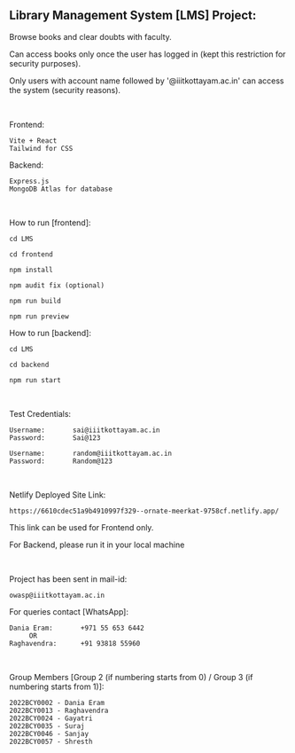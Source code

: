 ## Library Management System [LMS] Project:

  Browse books and clear doubts with faculty.

  Can access books only once the user has logged in (kept this restriction for security purposes).

  Only users with account name followed by '@iiitkottayam.ac.in' can access the system (security reasons).

<br>

Frontend:
    
    Vite + React
    Tailwind for CSS

Backend:

    Express.js
    MongoDB Atlas for database

<br>

How to run [frontend]:

    cd LMS

    cd frontend

    npm install

    npm audit fix (optional)

    npm run build

    npm run preview


How to run [backend]:

    cd LMS

    cd backend

    npm run start

<br>

Test Credentials:

    Username:       sai@iiitkottayam.ac.in
    Password:       Sai@123

    Username:       random@iiitkottayam.ac.in
    Password:       Random@123

<br>

Netlify Deployed Site Link:

    https://6610cdec51a9b4910997f329--ornate-meerkat-9758cf.netlify.app/
This link can be used for Frontend only.

For Backend, please run it in your local machine

<br>

Project has been sent in mail-id:

    owasp@iiitkottayam.ac.in

For queries contact [WhatsApp]:

    Dania Eram:       +971 55 653 6442
         OR                   
    Raghavendra:      +91 93818 55960

<br>

Group Members [Group 2 (if numbering starts from 0) / Group 3 (if numbering starts from 1)]:

    2022BCY0002 - Dania Eram
    2022BCY0013 - Raghavendra
    2022BCY0024 - Gayatri
    2022BCY0035 - Suraj
    2022BCY0046 - Sanjay
    2022BCY0057 - Shresth
    

